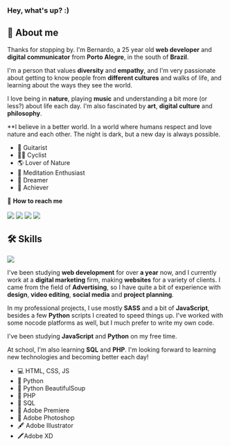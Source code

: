 ### Hey, what's up? :)

<!--**herr-berna/herr-berna** is a ✨ _special_ ✨ repository because its `README.md` (this file) appears on your GitHub profile. -->

<h2>🌌 About me</h2>

Thanks for stopping by. I'm Bernardo, a 25 year old **web developer** and **digital communicator** from **Porto Alegre**, in the south of **Brazil**. 

I'm a person that values **diversity** and **empathy**, and I'm very passionate about getting to know people from **different cultures** and walks of life, and learning about the ways they see the world. 

I love being in **nature**, playing **music** and understanding a bit more (or less?) about life each day. I'm also fascinated by **art**, **digital culture** and **philosophy**.

**I believe in a better world. In a world where humans respect and love nature and each other. The night is dark, but a new day is always possible.

<ul>
  <li>🎸 Guitarist</li>
  <li>🚴🏼 Cyclist</li>
  <li>🌎 Lover of Nature</li>
  <li>🍃 Meditation Enthusiast</li>
  <li>🌟 Dreamer</li>
  <li>🏹 Achiever</li>
</ul>

🦉 **How to reach me** <br> <br>
<a href="mailto:herr_berna@protonmail.com" target="_blank" ><img src="https://img.shields.io/badge/ProtonMail-8B89CC?style=for-the-badge&logo=protonmail&logoColor=white"></a> <a href="https://t.me/herr_berna" target="_blank" ><img src="https://img.shields.io/badge/Telegram-2CA5E0?style=for-the-badge&logo=telegram&logoColor=white"></a> <a  href="https://instagram.com/herr_berna" target="_blank" ><img src="https://img.shields.io/badge/Instagram-E4405F?style=for-the-badge&logo=instagram&logoColor=white"></a>
<a href="https://www.linkedin.com/in/bernherr/" target="_blank" ><img src="https://img.shields.io/badge/LinkedIn-0077B5?style=for-the-badge&logo=linkedin&logoColor=white"></a>

<h2>🛠 Skills</h2>

<img src="https://github-readme-stats.vercel.app/api/top-langs/?username=herr-berna&layout=compact&langs_count=16&theme=radical">

I've been studying **web development** for over **a year** now, and I currently work at a **digital marketing** firm, making **websites** for a variety of clients. I came from the field of **Advertising**, so I have quite a bit of experience with **design**, **video editing**, **social media** and **project planning**. 

In my professional projects, I use mostly **SASS** and a bit of **JavaScript**, besides a few **Python** scripts I created to speed things up. I've worked with some nocode platforms as well, but I much prefer to write my own code.

I've been studying **JavaScript** and **Python** on my free time.

At school, I'm also learning **SQL** and **PHP**. I'm looking forward to learning new technologies and becoming better each day!

<ul>
<li>💻 HTML, CSS, JS</li>
<li>🐍 Python</li>
<li>🔎 Python BeautifulSoup</li>
<li>🐘 PHP</li>
<li>🧱 SQL</li>
<li>🎥 Adobe Premiere</li>
<li>📸 Adobe Photoshop</li>
<li>🖋 Adobe Illustrator</li>
<li>🖍Adobe XD</li>
</ul>

